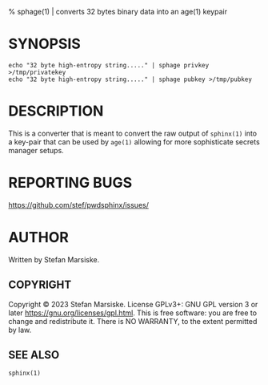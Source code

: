 % sphage(1) | converts 32 bytes binary data into an age(1) keypair

# SYNOPSIS

```
echo "32 byte high-entropy string....." | sphage privkey >/tmp/privatekey
echo "32 byte high-entropy string....." | sphage pubkey >/tmp/pubkey
```

# DESCRIPTION

This is a converter that is meant to convert the raw output of
`sphinx(1)` into a key-pair that can be used by `age(1)` allowing for
more sophisticate secrets manager setups.

# REPORTING BUGS

https://github.com/stef/pwdsphinx/issues/

# AUTHOR

Written by Stefan Marsiske.

## COPYRIGHT

Copyright © 2023 Stefan Marsiske.  License GPLv3+: GNU GPL version 3 or later <https://gnu.org/licenses/gpl.html>.
This is free software: you are free to change and redistribute it.  There is NO WARRANTY, to the extent permitted by law.

## SEE ALSO

`sphinx(1)`
